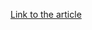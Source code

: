 [Link to the article](https://www.malwarebytes.com/blog/news/2024/02/vibrator-virus-steals-your-personal-information)
